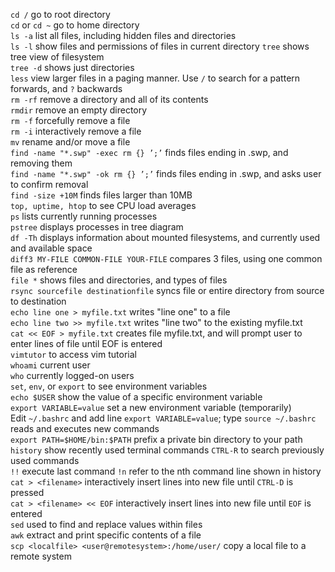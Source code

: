 `cd /` go to root directory  
`cd` or `cd ~` go to home directory  
`ls -a` list all files, including hidden files and directories  
`ls -l` show files and permissions of files in current directory
`tree` shows tree view of filesystem  
`tree -d` shows just directories  
`less` view larger files in a paging manner. Use `/` to search for a pattern forwards, and `?` backwards  
`rm -rf` remove a directory and all of its contents  
`rmdir` remove an empty directory  
`rm -f` forcefully remove a file  
`rm -i` interactively remove a file  
`mv` rename and/or move a file  
`find -name "*.swp" -exec rm {} ’;’` finds files ending in .swp, and removing them  
`find -name "*.swp" -ok rm {} ’;’` finds files ending in .swp, and asks user to confirm removal  
`find -size +10M` finds files larger than 10MB  
`top, uptime, htop` to see CPU load averages  
`ps` lists currently running processes  
`pstree` displays processes in tree diagram  
`df -Th` displays information about mounted filesystems, and currently used and available space  
`diff3 MY-FILE COMMON-FILE YOUR-FILE` compares 3 files, using one common file as reference  
`file *` shows files and directories, and types of files  
`rsync sourcefile destinationfile` syncs file or entire directory from source to destination   
`echo line one > myfile.txt` writes "line one" to a file  
`echo line two >> myfile.txt` writes "line two" to the existing myfile.txt  
`cat << EOF > myfile.txt` creates file myfile.txt, and will prompt user to enter lines of file until EOF is entered  
`vimtutor` to access vim tutorial  
`whoami` current user  
`who` currently logged-on users  
`set`, `env`, or `export` to see environment variables  
`echo $USER` show the value of a specific environment variable  
`export VARIABLE=value` set a new environment variable (temporarily)  
Edit `~/.bashrc` and add line `export VARIABLE=value`; type `source ~/.bashrc` reads and executes new commands  
`export PATH=$HOME/bin:$PATH` prefix a private bin directory to your path  
`history` show recently used terminal commands 
    `CTRL-R` to search previously used commands  
    `!!` execute last command
    `!n` refer to the nth command line shown in history  
`cat > <filename>` interactively insert lines into new file until `CTRL-D` is pressed  
`cat > <filename> << EOF` interactively insert lines into new file until `EOF` is entered  
`sed` used to find and replace values within files  
`awk` extract and print specific contents of a file  
`scp <localfile> <user@remotesystem>:/home/user/`  copy a local file to a remote system
